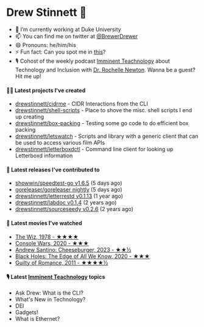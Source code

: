 
# Drew Stinnett 👋

- 🔭 I’m currently working at Duke University
- 📫 You can find me on twitter at [@BrewerDrewer](https://twitter.com/BrewerDrewer)
- 😄 Pronouns: he/him/his
- ⚡ Fun fact: Can you spot me in [this](https://www.youtube.com/watch?v=oL9WnB0qHBA)?
- 🎙 Cohost of the weekly podcast [Imminent Teachnology](https://podcast.imminentteachnology.com/) about Technology and Inclusion with [Dr. Rochelle Newton](https://www.linkedin.com/in/drrochellenewton/). Wanna be a guest? Hit me up!

#### 👨‍💻 Latest projects I've created
- [drewstinnett/cidrme](https://github.com/drewstinnett/cidrme) - CIDR Interactions from the CLI
- [drewstinnett/shell-scripts](https://github.com/drewstinnett/shell-scripts) - Place to shove the misc. shell scripts I end up creating
- [drewstinnett/box-packing](https://github.com/drewstinnett/box-packing) - Testing some go code to do efficient box packing
- [drewstinnett/letswatch](https://github.com/drewstinnett/letswatch) - Scripts and library with a generic client that can be used to access various film APIs
- [drewstinnett/letterboxdctl](https://github.com/drewstinnett/letterboxdctl) - Command line client for looking up Letterboxd information

#### 🚀 Latest releases I've contributed to
- [showwin/speedtest-go v1.6.5](https://github.com/showwin/speedtest-go/releases/tag/v1.6.5) (5 days ago)
- [goreleaser/goreleaser nightly](https://github.com/goreleaser/goreleaser/releases/tag/nightly) (5 days ago)
- [drewstinnett/letterrestd v0.1.13](https://github.com/drewstinnett/letterrestd/releases/tag/v0.1.13) (1 year ago)
- [drewstinnett/labdoc v0.1.4](https://github.com/drewstinnett/labdoc/releases/tag/v0.1.4) (2 years ago)
- [drewstinnett/sourceseedy v0.2.6](https://github.com/drewstinnett/sourceseedy/releases/tag/v0.2.6) (2 years ago)

#### 🍿 Latest movies I've watched
- [The Wiz, 1978 - ★★★★](https://letterboxd.com/mondodrew/film/the-wiz/)
- [Console Wars, 2020 - ★★★](https://letterboxd.com/mondodrew/film/console-wars/)
- [Andrew Santino: Cheeseburger, 2023 - ★★½](https://letterboxd.com/mondodrew/film/andrew-santino-cheeseburger/)
- [Black Holes: The Edge of All We Know, 2020 - ★★★](https://letterboxd.com/mondodrew/film/black-holes-the-edge-of-all-we-know/)
- [Guilty of Romance, 2011 - ★★★★½](https://letterboxd.com/mondodrew/film/guilty-of-romance/)

#### 🎙 Latest [Imminent Teachnology](https://podcast.imminentteachnology.com/) topics
- Ask Drew: What is the CLI?
- What&#39;s New in Technology?
- DEI
- Gadgets!
- What is Ethernet?
